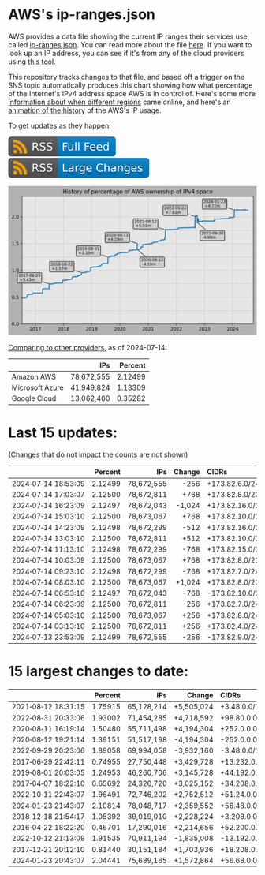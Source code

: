 # AWS's ip-ranges.json

AWS provides a data file showing the current IP ranges their
services use, called [ip-ranges.json](https://ip-ranges.amazonaws.com/ip-ranges.json).
You can read more about the file [here](https://docs.aws.amazon.com/general/latest/gr/aws-ip-ranges.html).
If you want to look up an IP address, you can see if it's from any of the cloud providers using [this tool](https://cloud-ips.s3-us-west-2.amazonaws.com/index.html).

This repository tracks changes to that file, and based off a trigger on the SNS 
topic automatically produces this chart showing how what percentage of the 
Internet's IPv4 address space AWS is in control of.  Here's some 
more [information about when different regions](announces.md) came 
online, and here's an [animation of the history](https://youtu.be/Su25yl7eol8) 
of the AWS's IP usage.

To get updates as they happen:

[![RSS Icon (Full Feed)](images/rss_badge.svg)](https://raw.githubusercontent.com/seligman/aws-ip-ranges/master/rss.xml)
[![RSS Icon (Large Changes)](images/rss_badge_partial.svg)](https://raw.githubusercontent.com/seligman/aws-ip-ranges/master/rss_big_changes.xml)

![History of AWS](history_count.svg)

[Comparing to other providers](https://github.com/seligman/cloud_sizes), as of 2024-07-14:

| | IPs | Percent |
| --- | ---: | ---: |
| Amazon AWS | 78,672,555 | 2.12499 |
| Microsoft Azure | 41,949,824 | 1.13309 |
| Google Cloud | 13,062,400 | 0.35282 |


# Last 15 updates:

(Changes that do not impact the counts are not shown)

| | Percent | IPs | Change | CIDRs |
| :--- | ---: | ---: | ---: | :--- |
| 2024&#8209;07&#8209;14&nbsp;18:53:09 | 2.12499 | 78,672,555 | -256 | +173.82.6.0/24,&nbsp;-173.82.9.0/24,&nbsp;-173.82.15.0/24 |
| 2024&#8209;07&#8209;14&nbsp;17:03:07 | 2.12500 | 78,672,811 | +768 | +173.82.8.0/23,&nbsp;+173.82.6.0/24,&nbsp;+173.82.11.0/24,&nbsp;... |
| 2024&#8209;07&#8209;14&nbsp;16:23:09 | 2.12497 | 78,672,043 | -1,024 | +173.82.16.0/24,&nbsp;-173.82.10.0/23,&nbsp;-173.82.6.0/24,&nbsp;... |
| 2024&#8209;07&#8209;14&nbsp;15:03:10 | 2.12500 | 78,673,067 | +768 | +173.82.10.0/23,&nbsp;+173.82.8.0/24,&nbsp;+173.82.13.0/24,&nbsp;... |
| 2024&#8209;07&#8209;14&nbsp;14:23:09 | 2.12498 | 78,672,299 | -512 | +173.82.16.0/24,&nbsp;-173.82.10.0/23,&nbsp;-173.82.8.0/24 |
| 2024&#8209;07&#8209;14&nbsp;13:03:10 | 2.12500 | 78,672,811 | +512 | +173.82.10.0/23,&nbsp;+173.82.8.0/24,&nbsp;-173.82.16.0/24 |
| 2024&#8209;07&#8209;14&nbsp;11:13:10 | 2.12498 | 78,672,299 | -768 | +173.82.15.0/24,&nbsp;+173.82.16.0/24,&nbsp;-173.82.8.0/22,&nbsp;... |
| 2024&#8209;07&#8209;14&nbsp;10:03:09 | 2.12500 | 78,673,067 | +768 | +173.82.8.0/22,&nbsp;-173.82.16.0/24 |
| 2024&#8209;07&#8209;14&nbsp;09:23:10 | 2.12498 | 78,672,299 | -768 | +173.82.7.0/24,&nbsp;+173.82.16.0/24,&nbsp;-173.82.8.0/22,&nbsp;... |
| 2024&#8209;07&#8209;14&nbsp;08:03:10 | 2.12500 | 78,673,067 | +1,024 | +173.82.8.0/22,&nbsp;+173.82.13.0/24,&nbsp;-173.82.7.0/24 |
| 2024&#8209;07&#8209;14&nbsp;06:53:10 | 2.12497 | 78,672,043 | -768 | -173.82.10.0/24,&nbsp;-173.82.13.0/24,&nbsp;-173.82.16.0/24 |
| 2024&#8209;07&#8209;14&nbsp;06:23:09 | 2.12500 | 78,672,811 | -256 | +173.82.7.0/24,&nbsp;-173.82.8.0/24,&nbsp;-173.82.11.0/24 |
| 2024&#8209;07&#8209;14&nbsp;05:03:10 | 2.12500 | 78,673,067 | +256 | +173.82.8.0/24,&nbsp;+173.82.11.0/24,&nbsp;-173.82.7.0/24 |
| 2024&#8209;07&#8209;14&nbsp;03:13:10 | 2.12500 | 78,672,811 | +256 | +173.82.4.0/24,&nbsp;+173.82.9.0/24,&nbsp;-173.82.6.0/24 |
| 2024&#8209;07&#8209;13&nbsp;23:53:09 | 2.12499 | 78,672,555 | -256 | -173.82.9.0/24 |


# 15 largest changes to date:

| | Percent | IPs | Change | CIDRs |
| :--- | ---: | ---: | ---: | :--- |
| 2021&#8209;08&#8209;12&nbsp;18:31:15 | 1.75915 | 65,128,214 | +5,505,024 | +3.48.0.0/12,&nbsp;+35.96.0.0/12,&nbsp;+3.152.0.0/13,&nbsp;... |
| 2022&#8209;08&#8209;31&nbsp;20:33:06 | 1.93002 | 71,454,285 | +4,718,592 | +98.80.0.0/12,&nbsp;+184.32.0.0/12,&nbsp;+13.184.0.0/13,&nbsp;... |
| 2020&#8209;08&#8209;11&nbsp;16:19:14 | 1.50480 | 55,711,498 | +4,194,304 | +252.0.0.0/10 |
| 2020&#8209;08&#8209;12&nbsp;19:21:14 | 1.39151 | 51,517,198 | -4,194,304 | -252.0.0.0/10 |
| 2022&#8209;09&#8209;29&nbsp;20:23:06 | 1.89058 | 69,994,058 | -3,932,160 | -3.48.0.0/12,&nbsp;-35.96.0.0/12,&nbsp;-3.240.0.0/13,&nbsp;... |
| 2017&#8209;06&#8209;29&nbsp;22:42:11 | 0.74955 | 27,750,448 | +3,429,728 | +13.232.0.0/13,&nbsp;+34.240.0.0/13,&nbsp;+35.168.0.0/13,&nbsp;... |
| 2019&#8209;08&#8209;01&nbsp;20:03:05 | 1.24953 | 46,260,706 | +3,145,728 | +44.192.0.0/10,&nbsp;-3.192.0.0/12 |
| 2017&#8209;04&#8209;07&nbsp;18:22:10 | 0.65692 | 24,320,720 | +3,025,152 | +34.208.0.0/12,&nbsp;+34.224.0.0/12,&nbsp;+13.58.0.0/15,&nbsp;... |
| 2022&#8209;10&#8209;11&nbsp;22:43:07 | 1.96491 | 72,746,202 | +2,752,512 | +51.24.0.0/13,&nbsp;+57.104.0.0/13,&nbsp;+51.20.0.0/14,&nbsp;... |
| 2024&#8209;01&#8209;23&nbsp;21:43:07 | 2.10814 | 78,048,717 | +2,359,552 | +56.48.0.0/13,&nbsp;+16.28.0.0/14,&nbsp;+16.64.0.0/14,&nbsp;... |
| 2018&#8209;12&#8209;18&nbsp;21:54:17 | 1.05392 | 39,019,010 | +2,228,224 | +3.208.0.0/12,&nbsp;+3.224.0.0/12,&nbsp;+13.48.0.0/15 |
| 2016&#8209;04&#8209;22&nbsp;18:22:20 | 0.46701 | 17,290,016 | +2,214,656 | +52.200.0.0/13,&nbsp;+52.208.0.0/13,&nbsp;+52.36.0.0/14,&nbsp;... |
| 2022&#8209;10&#8209;12&nbsp;21:13:09 | 1.91535 | 70,911,194 | -1,835,008 | -13.192.0.0/13,&nbsp;-16.28.0.0/14,&nbsp;-40.172.0.0/14,&nbsp;... |
| 2017&#8209;12&#8209;21&nbsp;20:12:10 | 0.81440 | 30,151,184 | +1,703,936 | +18.208.0.0/13,&nbsp;+18.204.0.0/14,&nbsp;+18.224.0.0/14,&nbsp;... |
| 2024&#8209;01&#8209;23&nbsp;20:43:07 | 2.04441 | 75,689,165 | +1,572,864 | +56.68.0.0/14,&nbsp;+56.128.0.0/14,&nbsp;+56.136.0.0/14,&nbsp;... |

